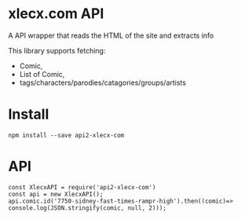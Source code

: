 # xlecx.com API
A API wrapper that reads the HTML of the site and extracts info

This library supports fetching:
- Comic, 
- List of Comic, 
- tags/characters/parodies/catagories/groups/artists

# Install
``` npm install --save api2-xlecx-com ```

# API
```
const XlecxAPI = require('api2-xlecx-com') 
const api = new XlecxAPI();
api.comic.id('7750-sidney-fast-times-rampr-high').then((comic)=> console.log(JSON.stringify(comic, null, 2)));
```
